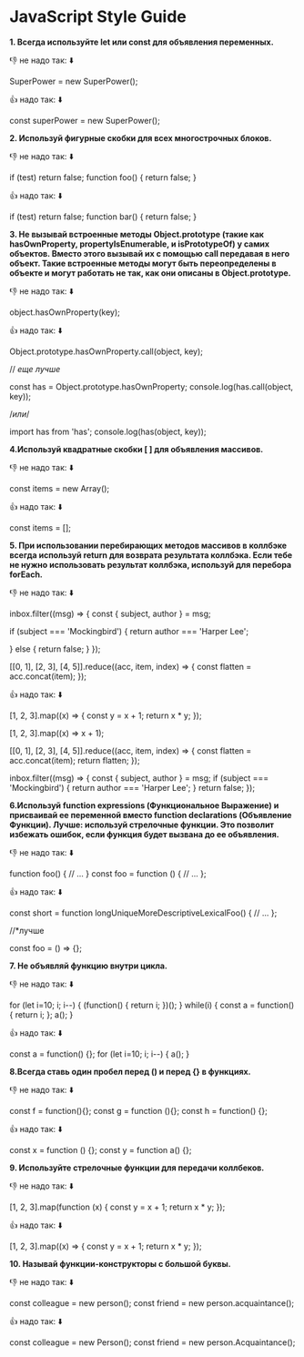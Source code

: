 # JavaScript Style Guide

**1. Всегда используйте let или const для объявления переменных.**

:-1: не надо так: :arrow_down:

SuperPower = new SuperPower();
 
:+1: надо так: :arrow_down:

const superPower = new SuperPower();


**2. Используй фигурные скобки для всех многострочных блоков.**

:-1: не надо так: :arrow_down:

if (test)
  return false;
function foo() { return false; }
 
:+1: надо так: :arrow_down:

if (test) return false;
function bar() {
  return false;
}

**3. Не вызывай встроенные методы Object.prototype (такие как hasOwnProperty, propertyIsEnumerable, и isPrototypeOf) у самих объектов. Вместо этого вызывай их с помощью call передавая в него объект. Такие встроенные методы могут быть переопределены в объекте и могут работать не так, как они описаны в Object.prototype.**

:-1: не надо так: :arrow_down:

object.hasOwnProperty(key);
 
:+1: надо так: :arrow_down:

Object.prototype.hasOwnProperty.call(object, key);

// *еще лучше*

const has = Object.prototype.hasOwnProperty;
console.log(has.call(object, key));

/*или*/

import has from 'has';
console.log(has(object, key));

**4.Используй квадратные скобки [ ] для объявления массивов.**

:-1: не надо так: :arrow_down:

const items = new Array();
 
:+1: надо так: :arrow_down:

const items = [];

**5. При использовании перебирающих методов массивов в коллбэке всегда используй return для возврата результата коллбэка. Если тебе не нужно использовать результат коллбэка, используй для перебора forEach.**

:-1: не надо так: :arrow_down:

inbox.filter((msg) => {
  const { subject, author } = msg;
  
  if (subject === 'Mockingbird') {
    return author === 'Harper Lee';
    
  } else {
    return false;
  }
});

[[0, 1], [2, 3], [4, 5]].reduce((acc, item, index) => {
  const flatten = acc.concat(item);
});
 
 :+1: надо так: :arrow_down:

[1, 2, 3].map((x) => {
  const y = x + 1;
  return x * y;
});

[1, 2, 3].map((x) => x + 1);

[[0, 1], [2, 3], [4, 5]].reduce((acc, item, index) => {
  const flatten = acc.concat(item);
  return flatten;
});

inbox.filter((msg) => {
  const { subject, author } = msg;
  if (subject === 'Mockingbird') {
    return author === 'Harper Lee';
  }
  return false;
});

**6.Используй function expressions (Функциональное Выражение) и присваивай ее переменной вместо function declarations (Объявление Функции). Лучше: используй стрелочные функции. Это позволит избежать ошибок, если функция будет вызвана до ее объявления.**

:-1: не надо так: :arrow_down:

function foo() {
  // ...
}
const foo = function () {
  // ...
};
 
:+1: надо так: :arrow_down:

const short = function longUniqueMoreDescriptiveLexicalFoo() {
  // ...
};

//*лучше

const foo = () => {};

**7. Не объявляй функцию внутри цикла.**

:-1: не надо так: :arrow_down:

for (let i=10; i; i--) {
  (function() { return i; })();
}
while(i) {
  const a = function() { return i; };
  a();
}
 
:+1: надо так: :arrow_down:

const a = function() {};
for (let i=10; i; i--) {
  a();
}

**8.Всегда ставь один пробел перед () и перед {} в функциях.**

:-1: не надо так: :arrow_down:

const f = function(){};
const g = function (){};
const h = function() {};
 
 :+1: надо так: :arrow_down:

const x = function () {};
const y = function a() {};

**9. Используйте стрелочные функции для передачи коллбеков.**

:-1: не надо так: :arrow_down:

[1, 2, 3].map(function (x) {
  const y = x + 1;
  return x * y;
});
 
:+1: надо так: :arrow_down:

[1, 2, 3].map((x) => {
  const y = x + 1;
  return x * y;
});

**10. Называй функции-конструкторы с большой буквы.**

:-1: не надо так: :arrow_down:

const colleague = new person();
const friend = new person.acquaintance();
 
:+1: надо так: :arrow_down:

const colleague = new Person();
const friend = new person.Acquaintance();
